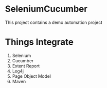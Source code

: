 # SeleniumCucumber

This project contains a demo automation project 

# Things Integrate

1. Selenium 
2. Cucumber 
3. Extent Report 
4. Log4j
5. Page Object Model
6. Maven
